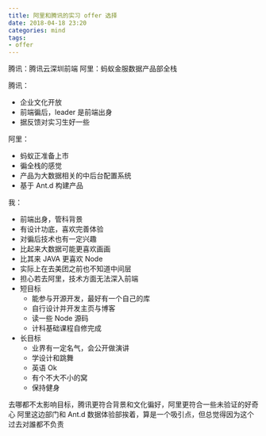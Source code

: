 ```yaml
---
title: 阿里和腾讯的实习 offer 选择
date: 2018-04-18 23:20
categories: mind
tags:
- offer
---
```


腾讯：腾讯云深圳前端
阿里：蚂蚁金服数据产品部全栈

腾讯：
- 企业文化开放
- 前端徧后，leader 是前端出身
- 据反馈对实习生好一些

阿里：
- 蚂蚁正准备上市
- 徧全栈的感觉
- 产品为大数据相关的中后台配置系统
- 基于 Ant.d 构建产品

我：
- 前端出身，管科背景
- 有设计功底，喜欢完善体验
- 对徧后技术也有一定兴趣
- 比起来大数据可能更喜欢画画
- 比其来 JAVA 更喜欢 Node
- 实际上在去美团之前也不知道中间层
- 担心若去阿里，技术方面无法深入前端
- 短目标
  - 能参与开源开发，最好有一个自己的库
  - 自行设计并开发主页与博客
  - 读一些 Node 源码
  - 计科基础课程自修完成
- 长目标
  - 业界有一定名气，会公开做演讲
  - 学设计和跳舞
  - 英语 Ok
  - 有个不大不小的窝
  - 保持健身

去哪都不太影响目标，腾讯更符合背景和文化徧好，阿里更符合一些未验证的好奇心
阿里这边部门和 Ant.d 数据体验部挨着，算是一个吸引点，但总觉得因为这个过去对誰都不负责
